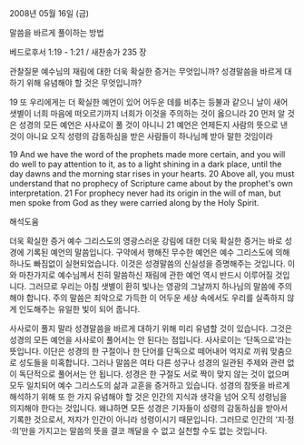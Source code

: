 2008년 05월 16일 (금)

말씀을 바르게 풀이하는 방법



베드로후서 1:19 - 1:21 / 새찬송가 235 장


관찰질문
예수님의 재림에 대한 더욱 확실한 증거는 무엇입니까? 
성경말씀을 바르게 대하기 위해 유념해야 할 것은 무엇입니까? 

19 또 우리에게는 더 확실한 예언이 있어 어두운 데를 비추는 등불과 같으니 날이 새어 샛별이 너희 마음에 떠오르기까지 너희가 이것을 주의하는 것이 옳으니라 20 먼저 알 것은 성경의 모든 예언은 사사로이 풀 것이 아니니 21 예언은 언제든지 사람의 뜻으로 낸 것이 아니요 오직 성령의 감동하심을 받은 사람들이 하나님께 받아 말한 것임이라 

19 And we have the word of the prophets made more certain, and you will do well to pay attention to it, as to a light shining in a dark place, until the day dawns and the morning star rises in your hearts. 20 Above all, you must understand that no prophecy of Scripture came about by the prophet's own interpretation. 21 For prophecy never had its origin in the will of man, but men spoke from God as they were carried along by the Holy Spirit.

해석도움





더욱 확실한 증거  예수 그리스도의 영광스러운 강림에 대한 더욱 확실한 증거는 바로 성경에 기록된 예언의 말씀입니다. 구약에서 행해진 무수한 예언은 예수 그리스도에 의해 하나도 빠짐없이 실현되었습니다. 이것은 성경말씀의 신실성을 증명해주는 것입니다. 이와 마찬가지로 예수님께서 친히 말씀하신 재림에 관한 예언 역시 반드시 이루어질 것입니다. 그러므로 우리는 아침 샛별이 환히 빛나는 영광의 그날까지 하나님의 말씀에 주의해야 합니다. 주의 말씀은 죄악으로 가득한 이 어두운 세상 속에서도 우리를 실족하지 않게 인도해주는 유일한 빛이 되어 줍니다.  

사사로이 풀지 말라  성경말씀을 바르게 대하기 위해 미리 유념할 것이 있습니다. 그것은 성경의 모든 예언을 사사로이 풀어서는 안 된다는 점입니다. 사사로이는 ‘단독으로’라는 뜻입니다. 이단은 성경의 한 구절이나 한 단어를 단독으로 떼어내어 억지로 끼워 맞춤으로 성도들을 미혹합니다. 그러나 말씀은 여타 다른 성구나 성경의 일관된 주제와 관련 없이 독단적으로 풀어서는 안 됩니다. 성경은 한 구절도 서로 짝이 맞지 않는 것이 없으며 모두 일치되어 예수 그리스도의 삶과 교훈을 증거하고 있습니다. 성경의 참뜻을 바르게 해석하기 위해 또 한 가지 유념해야 할 것은 인간의 지식과 생각을 넘어 오직 성령님을 의지해야 한다는 것입니다. 왜냐하면 모든 성경은 기자들이 성령의 감동하심을 받아서 기록한 것으로서, 저자가 인간이 아니라 성령이시기 때문입니다. 그러므로 인간의 ‘지·정·의’만을 가지고는 말씀의 뜻을 결코 깨달을 수 없고 실천할 수도 없는 것입니다.